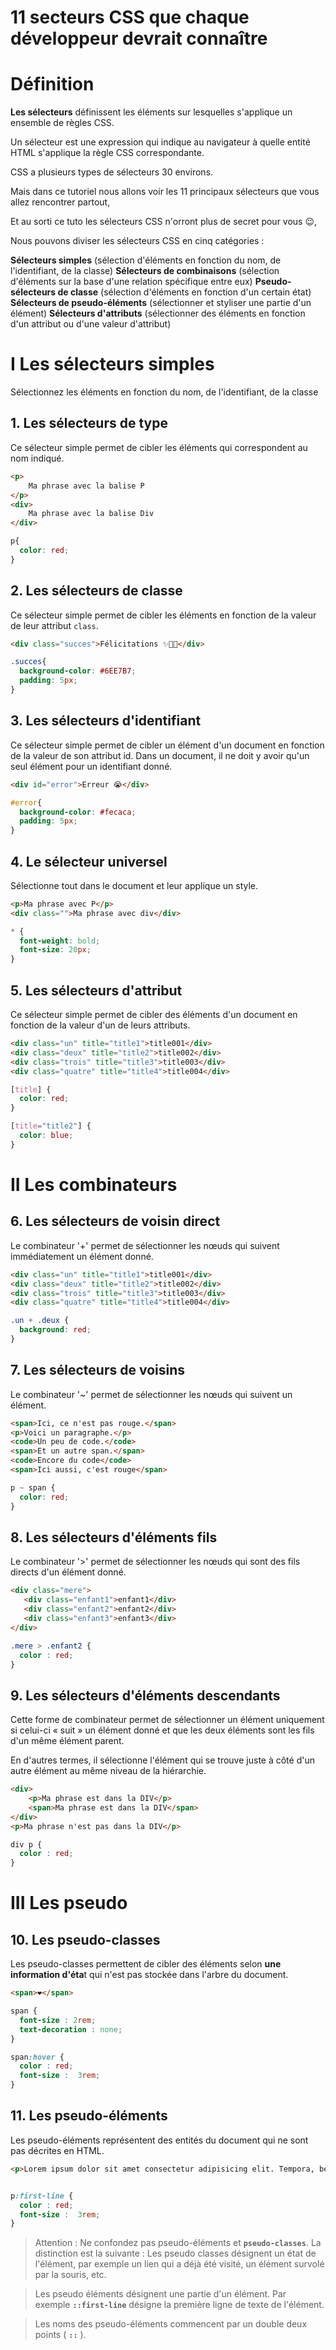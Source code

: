 # 11 secteurs CSS que chaque développeur devrait connaître
# Définition

**Les sélecteurs** définissent les éléments sur lesquelles s'applique un ensemble de règles CSS.

Un sélecteur est une expression qui indique au navigateur à quelle entité HTML s'applique la règle CSS correspondante.

CSS a plusieurs types de sélecteurs 30 environs.

Mais dans ce tutoriel nous allons voir les 11 principaux sélecteurs que vous allez rencontrer partout,

Et au sorti ce tuto les sélecteurs CSS n'orront plus de secret pour vous 😉,

Nous pouvons diviser les sélecteurs CSS en cinq catégories :

**Sélecteurs simples** (sélection d'éléments en fonction du nom, de l'identifiant, de la classe)
**Sélecteurs de combinaisons** (sélection d'éléments sur la base d'une relation spécifique entre eux)
**Pseudo-sélecteurs de classe** (sélection d'éléments en fonction d'un certain état)
**Sélecteurs de pseudo-éléments** (sélectionner et styliser une partie d'un élément)
**Sélecteurs d'attributs** (sélectionner des éléments en fonction d'un attribut ou d'une valeur d'attribut)

# I Les sélecteurs simples

Sélectionnez les éléments en fonction du nom, de l'identifiant, de la classe

## 1. Les sélecteurs de type

Ce sélecteur simple permet de cibler les éléments qui correspondent au nom indiqué.

```html
<p>
	Ma phrase avec la balise P
</p>
<div>
	Ma phrase avec la balise Div
</div>
```

```css
p{
  color: red;
}
```

## 2. Les sélecteurs de classe

Ce sélecteur simple permet de cibler les éléments en fonction de la valeur de leur attribut `class`.

```html
<div class="succes">Félicitations ✨🎊💪</div>
```

```css
.succes{
  background-color: #6EE7B7;
  padding: 5px;
}
```

## 3. Les sélecteurs d'identifiant

Ce sélecteur simple permet de cibler un élément d'un document en fonction de la valeur de son attribut id. Dans un document, il ne doit y avoir qu'un seul élément pour un identifiant donné.

```html
<div id="error">Erreur 😭</div>
```

```css
#error{
  background-color: #fecaca;
  padding: 5px;
}
```

## 4. Le sélecteur universel

Sélectionne tout dans le document et leur applique un style.

```html
<p>Ma phrase avec P</p>
<div class="">Ma phrase avec div</div>
```

```css
* {
  font-weight: bold;
  font-size: 20px;
}
```

## 5. Les sélecteurs d'attribut

Ce sélecteur simple permet de cibler des éléments d'un document en fonction de la valeur d'un de leurs attributs.

```html
<div class="un" title="title1">title001</div>
<div class="deux" title="title2">title002</div>
<div class="trois" title="title3">title003</div>
<div class="quatre" title="title4">title004</div>
```

```css
[title] {
  color: red;
}

[title="title2"] {
  color: blue;
}
```

# II Les combinateurs

## 6. Les sélecteurs de voisin direct

Le combinateur '+' permet de sélectionner les nœuds qui suivent immédiatement un élément donné.

```html
<div class="un" title="title1">title001</div>
<div class="deux" title="title2">title002</div>
<div class="trois" title="title3">title003</div>
<div class="quatre" title="title4">title004</div>
```

```css
.un + .deux {
  background: red;
}
```

## 7. Les sélecteurs de voisins

Le combinateur '~' permet de sélectionner les nœuds qui suivent un élément.

```html
<span>Ici, ce n'est pas rouge.</span>
<p>Voici un paragraphe.</p>
<code>Un peu de code.</code>
<span>Et un autre span.</span>
<code>Encore du code</code>
<span>Ici aussi, c'est rouge</span>
```

```css
p ~ span {
  color: red;
}
```

## 8. Les sélecteurs d'éléments fils

Le combinateur '>' permet de sélectionner les nœuds qui sont des fils directs d'un élément donné.

```html
<div class="mere">
   <div class="enfant1">enfant1</div>
   <div class="enfant2">enfant2</div>
   <div class="enfant3">enfant3</div>
</div>
```

```css
.mere > .enfant2 {
  color : red;
}
```

## 9. Les sélecteurs d'éléments descendants

Cette forme de combinateur permet de sélectionner un élément uniquement si celui-ci « suit » un élément donné et que les deux éléments sont les fils d'un même élément parent.

En d'autres termes, il sélectionne l'élément qui se trouve juste à côté d'un autre élément au même niveau de la hiérarchie.

```html
<div>
    <p>Ma phrase est dans la DIV</p>
    <span>Ma phrase est dans la DIV</span>
</div>
<p>Ma phrase n'est pas dans la DIV</p>
```

```css
div p {
  color : red;
}
```

# III Les pseudo

## 10. Les pseudo-classes

Les pseudo-classes permettent de cibler des éléments selon **une information d'éta**t qui n'est pas stockée dans l'arbre du document.

```html
<span>❤</span>
```

```css
span { 
  font-size : 2rem;
  text-decoration : none;
}

span:hover {
  color : red;
  font-size :  3rem;
}
```

## 11. Les pseudo-éléments

Les pseudo-éléments représentent des entités du document qui ne sont pas décrites en HTML.

```html
<p>Lorem ipsum dolor sit amet consectetur adipisicing elit. Tempora, beatae, temporibus in modi suscipit voluptates aliquid quibusdam veniam est pariatur ea exercitationem dolore optio numquam debitis repudiandae totam iure nemo!</p>
```

```css

p:first-line {
  color : red;
  font-size :  3rem;
}
```

> Attention : Ne confondez pas pseudo-éléments et **`pseudo-classes`**. La distinction est la suivante : Les pseudo classes désignent un état de l'élément, par exemple un lien qui a déjà été visité, un élément survolé par la souris, etc.

> Les pseudo éléments désignent une partie d'un élément. Par exemple **`::first-line`** désigne la première ligne de texte de l'élément.

> Les noms des pseudo-éléments commencent par un double deux points ( **`::`** ).
